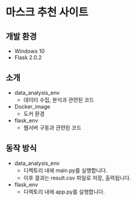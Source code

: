 # 마스크 추천 사이트
## 개발 환경

- Windows 10
- Flask 2.0.2


## 소개

- data_analysis_env
    - 데이터 수집, 분석과 관련된 코드
- Docker_image
    - 도커 환경
- flask_env
    - 웹서버 구동과 관련된 코드

## 동작 방식

- data_analysis_env
    - 디렉토리 내에 main.py를 실행합니다.
    - 이후 결과는 result.csv 파일로 저장, 출력됩니다.
- flask_env
    - 디렉토리 내에 app.py를 실행합니다.
